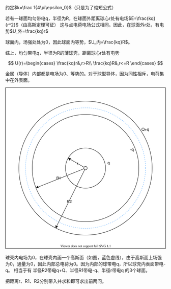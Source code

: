 约定$k=\frac 1{4\pi\epsilon_0}$（只是为了缩短公式）

若有一球面均匀带电q，半径为R，在球面外距离球心r处有电场$E=\frac{kq}{r^2}$（由高斯定理可证）
这与点电荷电场公式相同。因此，在球面外r处，有电势$U_外=\frac{kq}r$

球面内，场强处处为0，因此球面内等势，$U_内=\frac{kq}R$。

综上，均匀带电q，半径为R的薄球壳，距离球心r处有电势

$$
U(r)=\begin{cases}
\frac{kq}r&,r>R\\
\frac{kq}R&,r<=R
\end{cases}
$$

金属（导体）内部都是电场为0、等势的。对于球型导体，因为同性相斥，电荷集中在外表面。

![figure-1](2022.5.8-大物下例11-1.svg)

球壳内电场为0，在球壳内画一个高斯面（如图，蓝色虚线），由于高斯面上场强为0，通量为0，因此内部总电荷为0。因为内部的球带电q，所以球壳内表面带电-q。
相当于有 半径R2带电q+Q、半径R1带电-q、半径r带电q 的3个球面。

把距离r、R1、R2分别带入并求和即可求出前两问。